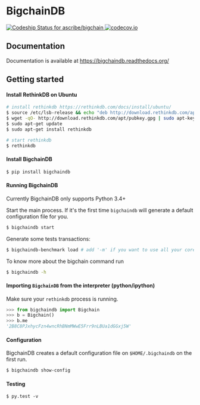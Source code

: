 # BigchainDB
[![Codeship Status for
ascribe/bigchain](https://codeship.com/projects/a66d2f80-b25c-0133-6b70-02105821d9b0/status?branch=develop)
](https://codeship.com/projects/115150) [![codecov.io](https://codecov.io/github/bigchaindb/bigchaindb/coverage.svg?branch=develop)](https://codecov.io/github/bigchaindb/bigchaindb?branch=develop) 


## Documentation

Documentation is available at https://bigchaindb.readthedocs.org/

## Getting started

#### Install RethinkDB on Ubuntu

```sh
# install rethinkdb https://rethinkdb.com/docs/install/ubuntu/
$ source /etc/lsb-release && echo "deb http://download.rethinkdb.com/apt $DISTRIB_CODENAME main" | sudo tee /etc/apt/sources.list.d/rethinkdb.list
$ wget -qO- http://download.rethinkdb.com/apt/pubkey.gpg | sudo apt-key add -
$ sudo apt-get update
$ sudo apt-get install rethinkdb

# start rethinkdb
$ rethinkdb
```

#### Install BigchainDB
```sh
$ pip install bigchaindb
```

#### Running BigchainDB
Currently BigchainDB only supports Python 3.4+


Start the main process. If it's the first time `bigchaindb` will generate a default
configuration file for you.
```sh
$ bigchaindb start
```

Generate some tests transactions:

```sh
$ bigchaindb-benchmark load # add '-m' if you want to use all your cores
```

To know more about the bigchain command run
```sh
$ bigchaindb -h
```

#### Importing `BigchainDB` from the interpreter (python/ipython)
Make sure your `rethinkdb` process is running.

```python
>>> from bigchaindb import Bigchain
>>> b = Bigchain()
>>> b.me
'2B8C8PJxhycFzn4wncRhBNmMWwE5Frr9nLBUa1dGGxj5W'
```

#### Configuration

BigchainDB creates a default configuration file on `$HOME/.bigchaindb` on the
first run.

```sh
$ bigchaindb show-config
```

#### Testing

```
$ py.test -v
```
